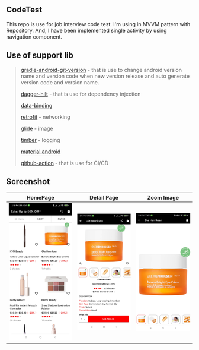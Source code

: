 ## CodeTest

This repo is use for job interview code test. I'm using in MVVM pattern with Repository. And, I have been implemented single activity by using navigation component.

Use of support lib
-
 > [gradle-android-git-version](https://github.com/gladed/gradle-android-git-version) - that is use to change android version name and version code when new version release and auto generate version code and version name.
 > 
 > [dagger-hilt](https://dagger.dev/hilt/) - that is use for dependency injection
 > 
 > [data-binding](https://developer.android.com/topic/libraries/data-binding)
 > 
 > [retrofit](https://github.com/square/retrofit) - networking
 > 
 > [glide](https://github.com/bumptech/glide) - image
 > 
 > [timber](https://github.com/JakeWharton/timber) - logging
 > 
 > [material android](https://github.com/material-components/material-components-android)
 >
 > [github-action](https://github.com/features/actions) - that is use for CI/CD

Screenshot
-
  HomePage|Detail Page|Zoom Image
  :-------------------------:|:-------------------------:|:-------------------------:
  ![Home Screen](screenshot/home.jpg)|![Detail Screen](screenshot/detail.jpg)|![Image Zoom Screen](screenshot/image-zoom.jpg)
  